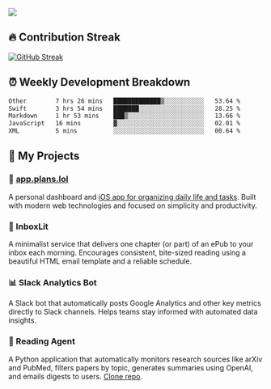 ![](http://github-profile-summary-cards.vercel.app/api/cards/profile-details?username=sivori&theme=nightowl)

## 🔥 Contribution Streak
[![GitHub Streak](https://github-readme-streak-stats-murex-one.vercel.app?user=sivori&theme=nightowl&hide_border=true&card_width=700&card_height=200&ring=EBE011&fire=EB9B1B)](https://git.io/streak-stats)

## ⏰ Weekly Development Breakdown
<!--START_SECTION:waka-->

```txt
Other        7 hrs 26 mins   █████████████▒░░░░░░░░░░░   53.64 %
Swift        3 hrs 54 mins   ███████░░░░░░░░░░░░░░░░░░   28.25 %
Markdown     1 hr 53 mins    ███▒░░░░░░░░░░░░░░░░░░░░░   13.66 %
JavaScript   16 mins         ▓░░░░░░░░░░░░░░░░░░░░░░░░   02.01 %
XML          5 mins          ░░░░░░░░░░░░░░░░░░░░░░░░░   00.64 %
```

<!--END_SECTION:waka-->

## 🚀 My Projects

### 📱 [app.plans.lol](https://app.plans.lol)
A personal dashboard and [iOS app for organizing daily life and tasks](https://apps.apple.com/us/app/plans-lol/id6703607762). Built with modern web technologies and focused on simplicity and productivity.

### 📘 InboxLit

A minimalist service that delivers one chapter (or part) of an ePub to your inbox each morning. Encourages consistent, bite-sized reading using a beautiful HTML email template and a reliable schedule.

### 📊 Slack Analytics Bot
A Slack bot that automatically posts Google Analytics and other key metrics directly to Slack channels. Helps teams stay informed with automated data insights.

### 🤖 Reading Agent

A Python application that automatically monitors research sources like arXiv and PubMed, filters papers by topic, generates summaries using OpenAI, and emails digests to users. [Clone repo](https://github.com/mentarch/reading-agent).

